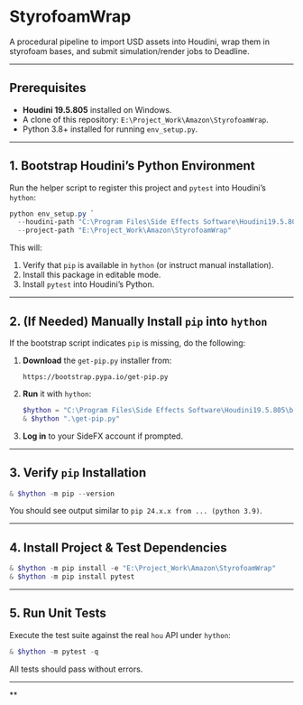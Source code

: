 # StyrofoamWrap

A procedural pipeline to import USD assets into Houdini, wrap them in styrofoam bases, and submit simulation/render jobs to Deadline.

---

## Prerequisites

- **Houdini 19.5.805** installed on Windows.
- A clone of this repository: `E:\Project_Work\Amazon\StyrofoamWrap`.
- Python 3.8+ installed for running `env_setup.py`.

---

## 1. Bootstrap Houdini’s Python Environment

Run the helper script to register this project and `pytest` into Houdini’s `hython`:

```powershell
python env_setup.py `
  --houdini-path "C:\Program Files\Side Effects Software\Houdini19.5.805" `
  --project-path "E:\Project_Work\Amazon\StyrofoamWrap"
```

This will:
1. Verify that `pip` is available in `hython` (or instruct manual installation).
2. Install this package in editable mode.
3. Install `pytest` into Houdini’s Python.

---

## 2. (If Needed) Manually Install `pip` into `hython`

If the bootstrap script indicates `pip` is missing, do the following:

1. **Download** the `get-pip.py` installer from:
   ```text
   https://bootstrap.pypa.io/get-pip.py
   ```
2. **Run** it with `hython`:
   ```powershell
   $hython = "C:\Program Files\Side Effects Software\Houdini19.5.805\bin\hython.exe"
   & $hython ".\get-pip.py"
   ```
3. **Log in** to your SideFX account if prompted.

---

## 3. Verify `pip` Installation

```powershell
& $hython -m pip --version
```

You should see output similar to `pip 24.x.x from ... (python 3.9)`.

---

## 4. Install Project & Test Dependencies

```powershell
& $hython -m pip install -e "E:\Project_Work\Amazon\StyrofoamWrap"
& $hython -m pip install pytest
```

---

## 5. Run Unit Tests

Execute the test suite against the real `hou` API under `hython`:

```powershell
& $hython -m pytest -q
```

All tests should pass without errors.

---

**
